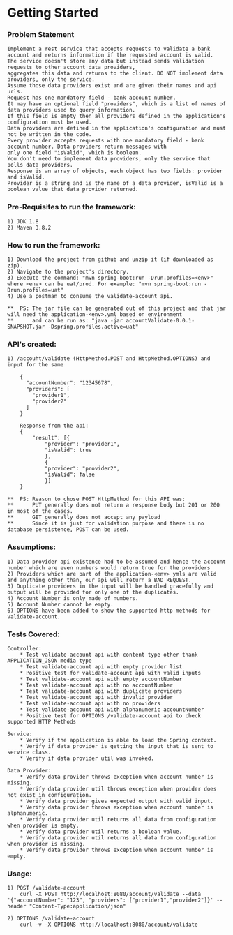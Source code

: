# Getting Started

### Problem Statement

    Implement a rest service that accepts requests to validate a bank account and returns information if the requested account is valid. 
    The service doesn't store any data but instead sends validation requests to other account data providers, 
    aggregates this data and returns to the client. DO NOT implement data providers, only the service. 
    Assume those data providers exist and are given their names and api urls.
    Request has one mandatory field - bank account number.
    It may have an optional field "providers", which is a list of names of data providers used to query information.
    If this field is empty then all providers defined in the application's configuration must be used.
    Data providers are defined in the application's configuration and must not be written in the code. 
    Every provider accepts requests with one mandatory field - bank account number. Data providers return messages with 
    only one field "isValid", which is boolean.
    You don't need to implement data providers, only the service that polls data providers.
    Response is an array of objects, each object has two fields: provider and isValid. 
    Provider is a string and is the name of a data provider, isValid is a boolean value that data provider returned.

### Pre-Requisites to run the framework:

    1) JDK 1.8
    2) Maven 3.8.2

### How to run the framework:

    1) Download the project from github and unzip it (if downloaded as zip).
    2) Navigate to the project's directory.
    3) Execute the command: "mvn spring-boot:run -Drun.profiles=<env>" where <env> can be uat/prod. For example: "mvn spring-boot:run -Drun.profiles=uat"
    4) Use a postman to consume the validate-account api.

    **  PS: The jar file can be generated out of this project and that jar will need the application-<env>.yml based on environment
    **      and can be run as: "java -jar accountValidate-0.0.1-SNAPSHOT.jar -Dspring.profiles.active=uat"

### API's created:

    1) /accouht/validate (HttpMethod.POST and HttpMethod.OPTIONS) and input for the same

        {
          "accountNumber": "12345678",
          "providers": [
            "provider1",
            "provider2"
          ]
        }
        
        Response from the api:
        {
            "result": [{
                "provider": "provider1",
                "isValid": true
                },
                {
                "provider": "provider2",
                "isValid": false
                }]
        }

    **  PS: Reason to chose POST HttpMethod for this API was:
    **      PUT generally does not return a response body but 201 or 200 in most of the cases.
    **      GET generally does not accept any payload
    **      Since it is just for validation purpose and there is no database persistence, POST can be used.

### Assumptions:

    1) Data provider api existence had to be assumed and hence the account number which are even numbers would return true for the providers
    2) Providers which are part of the application-<env> ymls are valid and anything other than, our api will return a BAD_REQUEST.
    3) Duplicate providers in the input will be handled gracefully and output will be provided for only one of the duplicates.
    4) Account Number is only made of numbers.
    5) Account Number cannot be empty.
    6) OPTIONS have been added to show the supported http methods for validate-account.

### Tests Covered:

    Controller:
        * Test validate-account api with content type other thank APPLICATION_JSON media type
        * Test validate-account api with empty provider list
        * Positive test for validate-account api with valid inputs
        * Test validate-account api with empty accountNumber
        * Test validate-account api with no accountNumber
        * Test validate-account api with duplicate providers
        * Test validate-account api with invalid provider
        * Test validate-account api with no providers
        * Test validate-account api with alphanumeric accountNumber
        * Positive test for OPTIONS /validate-account api to check supported HTTP Methods

    Service:
        * Verify if the application is able to load the Spring context.
        * Verify if data provider is getting the input that is sent to service class.
        * Verify if data provider util was invoked.

    Data Provider:
        * Verify data provider throws exception when account number is missing.
        * Verify data provider util throws exception when provider does not exist in configuration.
        * Verify data provider gives expected output with valid input.
        * Verify data provider throws exception when account number is alphanumeric.
        * Verify data provider util returns all data from configuration when provider is empty.
        * Verify data provider util returns a boolean value.
        * Verify data provider util returns all data from configuration when provider is missing.
        * Verify data provider throws exception when account number is empty.

### Usage:

    1) POST /validate-account
        curl -X POST http://localhost:8080/account/validate --data '{"accountNumber": "123", "providers": ["provider1","provider2"]}' --header "Content-Type:application/json"

    2) OPTIONS /validate-account
        curl -v -X OPTIONS http://localhost:8080/account/validate

